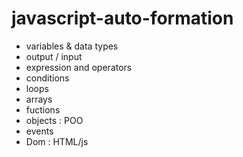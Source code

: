 # javascript-auto-formation

- variables & data types
- output / input
- expression and operators
- conditions
- loops
- arrays
- fuctions
- objects : POO
- events
- Dom : HTML/js
